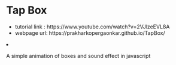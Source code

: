 <h1> Tap Box </h1>
<ul>
  <li>tutorial link : https://www.youtube.com/watch?v=2VJlzeEVL8A</li>
  <li>webpage url: https://prakharkopergaonkar.github.io/TapBox/</li>
</ul>
<li>
<p> A simple animation of boxes and sound effect in javascript </p>
